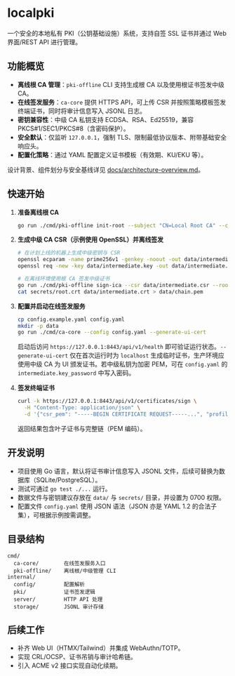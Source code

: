 # localpki

一个安全的本地私有 PKI（公钥基础设施）系统，支持自签 SSL 证书并通过 Web 界面/REST API 进行管理。

## 功能概览

- **离线根 CA 管理**：`pki-offline` CLI 支持生成根 CA 以及使用根证书签发中级 CA。
- **在线签发服务**：`ca-core` 提供 HTTPS API，可上传 CSR 并按照策略模板签发终端证书，同时将审计信息写入 JSONL 日志。
- **密钥兼容性**：中级 CA 私钥支持 ECDSA、RSA、Ed25519，兼容 PKCS#1/SEC1/PKCS#8（含密码保护）。
- **安全默认**：仅监听 `127.0.0.1`，强制 TLS、限制最低协议版本、附带基础安全响应头。
- **配置化策略**：通过 YAML 配置定义证书模板（有效期、KU/EKU 等）。

设计背景、组件划分与安全基线详见 [docs/architecture-overview.md](docs/architecture-overview.md)。

## 快速开始

1. **准备离线根 CA**

   ```bash
   go run ./cmd/pki-offline init-root --subject "CN=Local Root CA" --cert secrets/root.crt --key secrets/root.key
   ```

2. **生成中级 CA CSR（示例使用 OpenSSL）并离线签发**

   ```bash
   # 在计划上线的机器上生成中级密钥与 CSR
   openssl ecparam -name prime256v1 -genkey -noout -out data/intermediate.key
   openssl req -new -key data/intermediate.key -out data/intermediate.csr -subj "/CN=Local Intermediate CA"

   # 在离线环境使用根 CA 签发中级证书
   go run ./cmd/pki-offline sign-ica --csr data/intermediate.csr --root-cert secrets/root.crt --root-key secrets/root.key --out data/intermediate.crt
   cat secrets/root.crt data/intermediate.crt > data/chain.pem
   ```

3. **配置并启动在线签发服务**

   ```bash
   cp config.example.yaml config.yaml
   mkdir -p data
   go run ./cmd/ca-core --config config.yaml --generate-ui-cert
   ```

   启动后访问 `https://127.0.0.1:8443/api/v1/health` 即可验证运行状态。`--generate-ui-cert` 仅在首次运行时为 `localhost` 生成临时证书，生产环境应使用中级 CA 为 UI 颁发证书。若中级私钥为加密 PEM，可在 `config.yaml` 的 `intermediate.key_password` 中写入密码。

4. **签发终端证书**

   ```bash
   curl -k https://127.0.0.1:8443/api/v1/certificates/sign \
     -H "Content-Type: application/json" \
     -d '{"csr_pem": "-----BEGIN CERTIFICATE REQUEST-----...", "profile": "server-tls"}'
   ```

   返回结果包含叶子证书与完整链（PEM 编码）。

## 开发说明

- 项目使用 Go 语言，默认将证书审计信息写入 JSONL 文件，后续可替换为数据库（SQLite/PostgreSQL）。
- 测试可通过 `go test ./...` 运行。
- 数据文件与密钥建议存放在 `data/` 与 `secrets/` 目录，并设置为 0700 权限。
- 配置文件 `config.yaml` 使用 JSON 语法（JSON 亦是 YAML 1.2 的合法子集），可根据示例按需调整。

## 目录结构

```
cmd/
  ca-core/        在线签发服务入口
  pki-offline/    离线根/中级管理 CLI
internal/
  config/         配置解析
  pki/            证书签发逻辑
  server/         HTTP API 处理
  storage/        JSONL 审计存储
```

## 后续工作

- 补齐 Web UI（HTMX/Tailwind）并集成 WebAuthn/TOTP。
- 实现 CRL/OCSP、证书吊销与审计哈希链。
- 引入 ACME v2 接口实现自动化续期。

